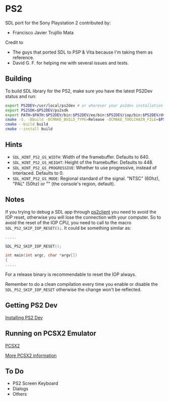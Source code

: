 PS2
======
SDL port for the Sony Playstation 2 contributed by:
- Francisco Javier Trujillo Mata


Credit to
   - The guys that ported SDL to PSP & Vita because I'm taking them as reference.
   - David G. F. for helping me with several issues and tests.

## Building
To build SDL library for the PS2, make sure you have the latest PS2Dev status and run:
```bash
export PS2DEV=/usr/local/ps2dev # or wherever your ps2dev installation is
export PS2SDK=$PS2DEV/ps2sdk
export PATH=$PATH:$PS2DEV/bin:$PS2DEV/ee/bin:$PS2DEV/iop/bin:$PS2DEV/dvp/bin:$PS2SDK/bin
cmake -S. -Bbuild -DCMAKE_BUILD_TYPE=Release -DCMAKE_TOOLCHAIN_FILE=$PS2DEV/share/ps2dev.cmake
cmake --build build
cmake --install build
```

## Hints
- `SDL_HINT_PS2_GS_WIDTH`: Width of the framebuffer. Defaults to 640.
- `SDL_HINT_PS2_GS_HEIGHT`: Height of the framebuffer. Defaults to 448.
- `SDL_HINT_PS2_GS_PROGRESSIVE`: Whether to use progressive, instead of interlaced. Defaults to 0.
- `SDL_HINT_PS2_GS_MODE`: Regional standard of the signal. "NTSC" (60hz), "PAL" (50hz) or "" (the console's region, default).

## Notes
If you trying to debug a SDL app through [ps2client](https://github.com/ps2dev/ps2client) you need to avoid the IOP reset, otherwise you will lose the connection with your computer.
So to avoid the reset of the IOP CPU, you need to call to the macro `SDL_PS2_SKIP_IOP_RESET();`.
It could be something similar as:
```c
.....

SDL_PS2_SKIP_IOP_RESET();

int main(int argc, char *argv[])
{
.....
```
For a release binary is recommendable to reset the IOP always.

Remember to do a clean compilation every time you enable or disable the `SDL_PS2_SKIP_IOP_RESET` otherwise the change won't be reflected.

## Getting PS2 Dev
[Installing PS2 Dev](https://github.com/ps2dev/ps2dev)

## Running on PCSX2 Emulator
[PCSX2](https://github.com/PCSX2/pcsx2)

[More PCSX2 information](https://pcsx2.net/)

## To Do
- PS2 Screen Keyboard
- Dialogs
- Others

